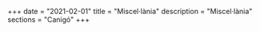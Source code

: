 +++
date        = "2021-02-01"
title       = "Miscel·lània"
description = "Miscel·lània"
sections    = "Canigó"
+++